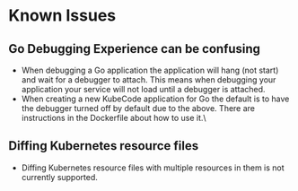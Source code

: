 # Known Issues

## Go Debugging Experience can be confusing
- When debugging a Go application the application will hang (not start) and wait for a debugger to attach.  This means when debugging your application your service will not load until a debugger is attached.
- When creating a new KubeCode application for Go the default is to have the debugger turned off by default due to the above.  There are instructions in the Dockerfile about how to use it.\

## Diffing Kubernetes resource files
- Diffing Kubernetes resource files with multiple resources in them is not currently supported.